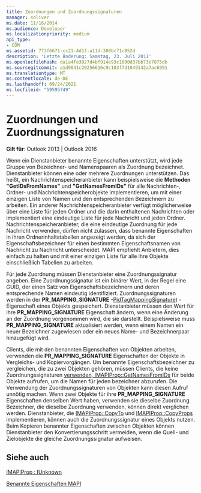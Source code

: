 ```yaml
---
title: Zuordnungen und Zuordnungssignaturen
manager: soliver
ms.date: 11/16/2014
ms.audience: Developer
ms.localizationpriority: medium
api_type:
- COM
ms.assetid: 773f6671-cc21-4d1f-a11d-308bc71c852d
description: 'Letzte Änderung: Samstag, 23. Juli 2011'
ms.openlocfilehash: da1a4fe3027d4bf914e93c1000d37bb73e7875db
ms.sourcegitcommit: a1d9041c20256616c9c183f7d1049142a7ac6991
ms.translationtype: MT
ms.contentlocale: de-DE
ms.lasthandoff: 09/24/2021
ms.locfileid: "59595749"
---
```

# <a name="mappings-and-mapping-signatures"></a>Zuordnungen und Zuordnungssignaturen

  
  
**Gilt für**: Outlook 2013 | Outlook 2016 
  
Wenn ein Dienstanbieter benannte Eigenschaften unterstützt, wird jede Gruppe von Bezeichner- und Namenspaaren als Zuordnung bezeichnet. Dienstanbieter können eine oder mehrere Zuordnungen unterstützen. Das heißt, ein Nachrichtenspeicheranbieter kann beispielsweise die **Methoden "GetIDsFromNames"** und **"GetNamesFromIDs"** für alle Nachrichten-, Ordner- und Nachrichtenspeicherobjekte implementieren, um mit einer einzigen Liste von Namen und den entsprechenden Bezeichnern zu arbeiten. Ein anderer Nachrichtenspeicheranbieter verfügt möglicherweise über eine Liste für jeden Ordner und die darin enthaltenen Nachrichten oder implementiert eine eindeutige Liste für jede Nachricht und jeden Ordner. Nachrichtenspeicheranbieter, die eine eindeutige Zuordnung für jede Nachricht verwenden, dürfen nicht zulassen, dass benannte Eigenschaften in ihren Ordnerinhaltstabellen angezeigt werden, da sich der Eigenschaftsbezeichner für einen bestimmten Eigenschaftsnamen von Nachricht zu Nachricht unterscheidet. MAPI empfiehlt Anbietern, dies einfach zu halten und mit einer einzigen Liste für alle ihre Objekte einschließlich Tabellen zu arbeiten. 
  
Für jede Zuordnung müssen Dienstanbieter eine Zuordnungssignatur angeben. Eine Zuordnungssignatur ist ein binärer Wert, in der Regel eine GUID, der einen Satz von Eigenschaftsbezeichnern und deren entsprechende Namen eindeutig identifiziert. Zuordnungssignaturen werden in der **PR_MAPPING_SIGNATURE** -[PidTagMappingSignature](pidtagmappingsignature-canonical-property.md)) -Eigenschaft eines Objekts gespeichert. Dienstanbieter müssen den Wert für ihre **PR_MAPPING_SIGNATURE** Eigenschaft ändern, wenn eine Änderung an der Zuordnung vorgenommen wird, die sie darstellt. Beispielsweise muss **PR_MAPPING_SIGNATURE** aktualisiert werden, wenn einem Namen ein neuer Bezeichner zugewiesen oder ein neues Name- und Bezeichnerpaar hinzugefügt wird. 
  
Clients, die mit den benannten Eigenschaften von Objekten arbeiten, verwenden die **PR_MAPPING_SIGNATURE** Eigenschaften der Objekte in Vergleichs- und Kopiervorgängen. Um benannte Eigenschaftsbezeichner zu vergleichen, die zu zwei Objekten gehören, müssen Clients, die keine Zuordnungssignaturen [verwenden, IMAPIProp::GetNamesFromIDs](imapiprop-getnamesfromids.md) für beide Objekte aufrufen, um die Namen für jeden bezeichner abzurufen. Die Verwendung der Zuordnungssignaturen von Objekten kann diesen Aufruf unnötig machen. Wenn zwei Objekte für ihre **PR_MAPPING_SIGNATURE** Eigenschaften denselben Wert haben, verwenden sie dieselbe Zuordnung. Bezeichner, die dieselbe Zuordnung verwenden, können direkt verglichen werden. Dienstanbieter, die [IMAPIProp::CopyTo](imapiprop-copyto.md) und [IMAPIProp::CopyProps](imapiprop-copyprops.md) implementieren, können auch die Zuordnungssignatur eines Objekts nutzen. Beim Kopieren benannter Eigenschaften zwischen Objekten können Dienstanbieter den Konvertierungsschritt vermeiden, wenn die Quell- und Zielobjekte die gleiche Zuordnungssignatur aufweisen. 
  
## <a name="see-also"></a>Siehe auch



[IMAPIProp : IUnknown](imapipropiunknown.md)


[Benannte Eigenschaften MAPI](mapi-named-properties.md)

